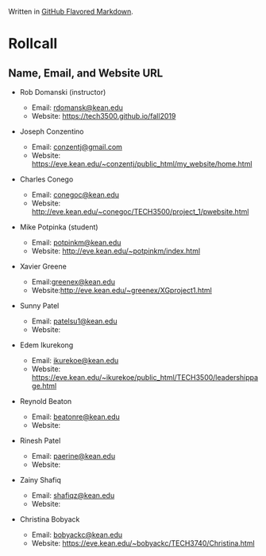 Written in [GitHub Flavored Markdown](https://help.github.com/articles/github-flavored-markdown).

Rollcall
========

Name, Email, and Website URL
-------------------------------------------------
* Rob Domanski (instructor)
    * Email: rdomansk@kean.edu
    * Website:  https://tech3500.github.io/fall2019
 

* Joseph Conzentino
     * Email: conzentj@gmail.com
     * Website: https://eve.kean.edu/~conzentj/public_html/my_website/home.html

 * Charles Conego
    * Email: conegoc@kean.edu
    * Website: http://eve.kean.edu/~conegoc/TECH3500/project_1/pwebsite.html

* Mike Potpinka (student)
   * Email: potpinkm@kean.edu
   * Website: http://eve.kean.edu/~potpinkm/index.html

 * Xavier Greene
   * Email:greenex@kean.edu
   * Website:http://eve.kean.edu/~greenex/XGproject1.html

* Sunny Patel
    * Email: patelsu1@kean.edu
    * Website:
   
* Edem Ikurekong
    * Email: ikurekoe@kean.edu
    * Website: https://eve.kean.edu/~ikurekoe/public_html/TECH3500/leadershippage.html

 * Reynold Beaton
    * Email: beatonre@kean.edu
    * Website: 
 
 * Rinesh Patel
   * Email: paerine@kean.edu
   * Website: 

* Zainy Shafiq
   * Email: shafiqz@kean.edu
   * Website: 

* Christina Bobyack
   * Email: bobyackc@kean.edu
   * Website: https://eve.kean.edu/~bobyackc/TECH3740/Christina.html

